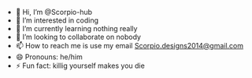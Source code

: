 - 👋 Hi, I’m @Scorpio-hub
- 👀 I’m interested in coding
- 🌱 I’m currently learning nothing really
- 💞️ I’m looking to collaborate on nobody
- 📫 How to reach me is use my email Scorpio.designs2014@gmail.com
- 😄 Pronouns: he/him
- ⚡ Fun fact: killig yourself makes you die

<!---
Scorpio-hub/Scorpio-hub is a ✨ special ✨ repository because its `README.md` (this file) appears on your GitHub profile.
You can click the Preview link to take a look at your changes.
--->
